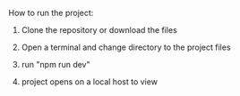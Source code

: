 How to run the project:

1. Clone the repository or download the files

2. Open a terminal and change directory to the project files

3. run "npm run dev"

4. project opens on a local host to view
